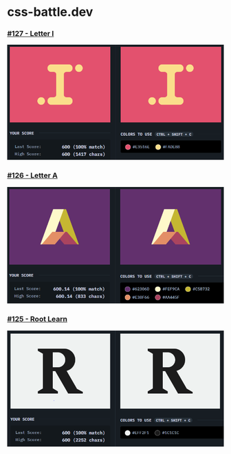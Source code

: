 # css-battle.dev

### [#127 - Letter I](https://github.com/ZZE0001/css-battle.dev/blob/main/%23127%20-%20Letter%20I.html)
![](https://github.com/ZZE0001/css-battle.dev/blob/main/assets/css-battle-127.PNG)
### [#126 - Letter A](https://github.com/ZZE0001/css-battle.dev/blob/main/%23126%20-%20Letter%20A.html)
![](https://github.com/ZZE0001/css-battle.dev/blob/main/assets/css-battle-126.PNG)
### [#125 - Root Learn](https://github.com/ZZE0001/css-battle.dev/blob/main/%23125%20-%20Root%20Learn.html)
![](https://github.com/ZZE0001/css-battle.dev/blob/main/assets/css-battle-125.PNG)
